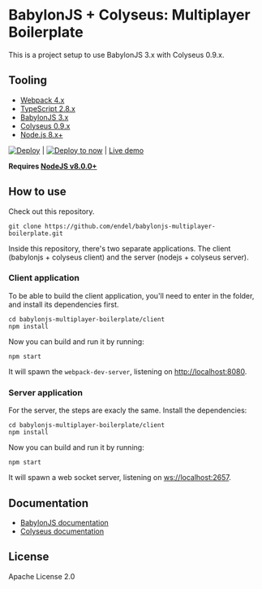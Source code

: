 # BabylonJS + Colyseus: Multiplayer Boilerplate

This is a project setup to use BabylonJS 3.x with Colyseus 0.9.x.

## Tooling

- [Webpack 4.x](https://github.com/webpack/webpack)
- [TypeScript 2.8.x](https://github.com/Microsoft/TypeScript)
- [BabylonJS 3.x](https://github.com/BabylonJS/Babylon.js)
- [Colyseus 0.9.x](https://github.com/gamestdio/colyseus)
- [Node.js 8.x+](https://nodejs.org/)

[![Deploy](https://www.herokucdn.com/deploy/button.svg)](https://heroku.com/deploy)
| [![Deploy to
now](https://deploy.now.sh/static/button.svg)](https://deploy.now.sh/?repo=https://github.com/zpnk/hello-world)
| [Live demo](https://babylonjs-multiplayer.herokuapp.com/)

**Requires [NodeJS v8.0.0+](https://nodejs.org/en/download/)**

## How to use

Check out this repository.

```
git clone https://github.com/endel/babylonjs-multiplayer-boilerplate.git
```

Inside this repository, there's two separate applications. The client (babylonjs + colyseus client) and the server (nodejs + colyseus server).

### Client application

To be able to build the client application, you'll need to enter in the folder,
and install its dependencies first.

```
cd babylonjs-multiplayer-boilerplate/client
npm install
```

Now you can build and run it by running:

```
npm start
```

It will spawn the `webpack-dev-server`, listening on [http://localhost:8080](http://localhost:8080).


### Server application

For the server, the steps are exacly the same. Install the dependencies:

```
cd babylonjs-multiplayer-boilerplate/client
npm install
```

Now you can build and run it by running:

```
npm start
```

It will spawn a web socket server, listening on [ws://localhost:2657](ws://localhost:2657).

## Documentation

- [BabylonJS documentation](https://doc.babylonjs.com/)
- [Colyseus documentation](http://colyseus.io/docs/)

## License

Apache License 2.0